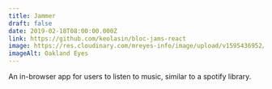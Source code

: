 ```yaml
---
title: Jammer
draft: false
date: 2019-02-18T08:00:00.000Z
link: https://github.com/keolasin/bloc-jams-react
image: https://res.cloudinary.com/mreyes-info/image/upload/v1595436952/Oakland%202020/BLM_Eyes.jpg
imageAlt: Oakland Eyes
---
```

An in-browser app for users to listen to music, similar to a spotify library.